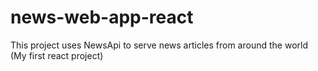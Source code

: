 # news-web-app-react
This project uses NewsApi to serve news articles from around the world (My first react project)
